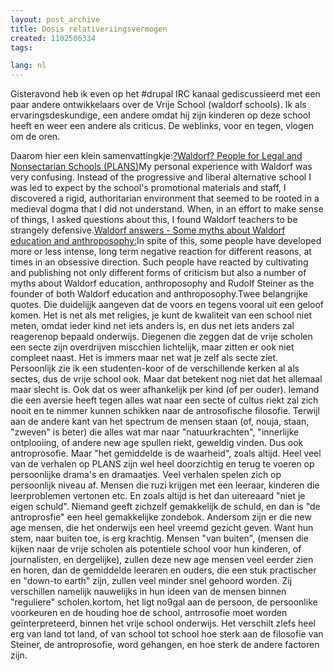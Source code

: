 ```yaml
---
layout: post_archive
title: Dosis relativeriingsvermogen
created: 1102506334
tags:

lang: nl
---
```

Gisteravond heb ik even op het #drupal IRC kanaal gediscussieerd met een paar andere ontwikkelaars over de Vrije School (waldorf schools). Ik als ervaringsdeskundige, een andere omdat hij zijn kinderen op deze school heeft en weer een andere als criticus. De weblinks, voor en tegen, vlogen om de oren.

Daarom hier een klein samenvattingkje:[?Waldorf? People for Legal and Nonsectarian Schools (PLANS)](http://www.waldorfcritics.org/index.html "?Waldorf? People for Legal and Nonsectarian Schools (PLANS)")<quote>My personal experience with Waldorf was very confusing. Instead of the progressive and liberal alternative school I was led to expect by the school's promotional materials and staff, I discovered a rigid, authoritarian environment that seemed to be rooted in a medieval dogma that I did not understand. When, in an effort to make sense of things, I asked questions about this, I found Waldorf teachers to be strangely defensive.</quote>[Waldorf answers - Some myths about Waldorf education and anthroposophy:](http://www.waldorfanswers.org/Myths.htm "Waldorf answers - Some myths about Waldorf education and anthroposophy:")<quote>In spite of this, some people have developed more or less intense, long term negative reaction for different reasons, at times in an obsessive direction. Such people have reacted by cultivating and publishing not only different forms of criticism but also a number of myths about Waldorf education, anthroposophy and Rudolf Steiner as the founder of both Waldorf education and anthroposophy.</quote>Twee belangrijke quotes. Die duidelijjk aangeven dat de voors en tegens vooral uit een geloof komen. Het is net als met religies, je kunt de kwaliteit van een school niet meten, omdat ieder kind net iets anders is, en dus net iets anders zal reagerenop bepaald onderwijs. Diegenen die zeggen dat de vrije scholen een secte zijn overdrijven miscchien lichtelijk, maar zitten er ook niet compleet naast. Het is immers maar net wat je zelf als secte ziet. Persoonlijk zie ik een studenten-koor of de verschillende kerken al als sectes, dus de vrije school ook. Maar dat betekent nog niet dat het allemaal maar slecht is. Ook dat os weer afhankelijk per kind (of per ouder). Iemand die een aversie heeft tegen alles wat naar een secte of cultus riekt zal zich nooit en te nimmer kunnen schikken naar de antrosofische  filosofie. Terwijl aan de andere kant van het spectrum de mensen staan (of, nouja, staan, "zweven" is beter) die alles wat mar naar "natuurkrachten", "innerlijke ontplooiing, of andere new age spullen riekt, geweldig vinden. Dus ook antroprosofie. Maar "het gemiddelde is de waarheid", zoals altijd. Heel veel van de verhalen op PLANS zijn wel heel doorzichtig en terug te voeren op persoonlijke drama's en dramaatjes. Veel verhalen spelen zich op persoonlijk niveau af. Mensen die ruzi krijgen met een leeraar, kinderen die leerproblemen vertonen etc. En zoals altijd is het dan uitereaard "niet je eigen schuld". Niemand geeft zichzelf gemakkelijk de schuld, en dan is "de antroprosfie" een heel gemakkelijke zondebok. Andersom zijn er die new age mensen, die het onderwijs een heel vreemd gezicht  geven. Want hun stem, naar buiten toe, is erg krachtig. Mensen "van buiten", (mensen die kijken naar de vrije scholen als potentiele school voor hun kinderen, of journalisten, en dergelijke), zullen deze new age mensen veel eerder zien en horen, dan de gemiddelde leeraren en ouders, die een stuk practischer en "down-to earth" zijn, zullen veel minder snel gehoord worden. Zij verschillen namelijk nauwelijks in hun ideen van de mensen binnen "reguliere" scholen.kortom, het ligt no9gal aan de persoon, de persoonlike voorkeuren en de houding hoe de school, antrrosofie moet worden geïnterpreteerd, binnen het vrije school onderwijs. Het verschilt zlefs heel erg van land tot land, of van school tot school hoe sterk aan de filosofie van Steiner, de antroprosofie, word gehangen, en hoe sterk de andere factoren zijn. 
